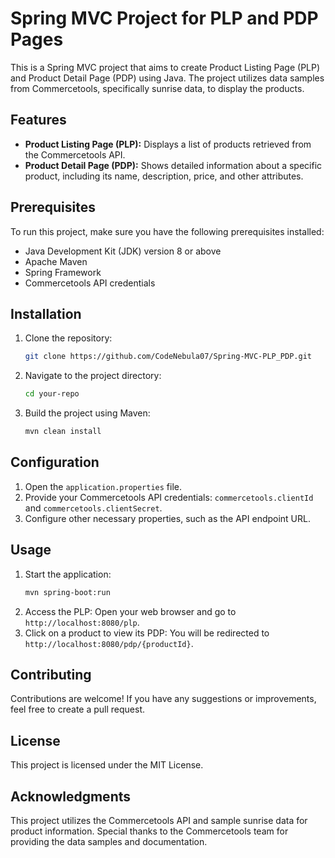 # Spring MVC Project for PLP and PDP Pages

This is a Spring MVC project that aims to create Product Listing Page (PLP) and Product Detail Page (PDP) using Java. The project utilizes data samples from Commercetools, specifically sunrise data, to display the products.

## Features

- **Product Listing Page (PLP):** Displays a list of products retrieved from the Commercetools API.
- **Product Detail Page (PDP):** Shows detailed information about a specific product, including its name, description, price, and other attributes.

## Prerequisites

To run this project, make sure you have the following prerequisites installed:

- Java Development Kit (JDK) version 8 or above
- Apache Maven
- Spring Framework
- Commercetools API credentials

## Installation

1. Clone the repository:
   ```bash
   git clone https://github.com/CodeNebula07/Spring-MVC-PLP_PDP.git
   ```
2. Navigate to the project directory:
   ```bash
   cd your-repo
   ```
3. Build the project using Maven:
   ```bash
   mvn clean install
   ```

## Configuration

1. Open the `application.properties` file.
2. Provide your Commercetools API credentials: `commercetools.clientId` and `commercetools.clientSecret`.
3. Configure other necessary properties, such as the API endpoint URL.

## Usage

1. Start the application:
   ```bash
   mvn spring-boot:run
   ```
2. Access the PLP: Open your web browser and go to `http://localhost:8080/plp`.
3. Click on a product to view its PDP: You will be redirected to `http://localhost:8080/pdp/{productId}`.

## Contributing

Contributions are welcome! If you have any suggestions or improvements, feel free to create a pull request.

## License

This project is licensed under the MIT License.

## Acknowledgments

This project utilizes the Commercetools API and sample sunrise data for product information. Special thanks to the Commercetools team for providing the data samples and documentation.
